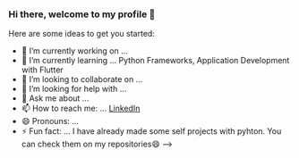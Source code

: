 ### Hi there, welcome to my profile 👋


Here are some ideas to get you started:

- 🔭 I’m currently working on ...
- 🌱 I’m currently learning ... Python Frameworks, Application Development with Flutter
- 👯 I’m looking to collaborate on ...
- 🤔 I’m looking for help with ...
- 💬 Ask me about ...
- 📫 How to reach me: ... [LinkedIn](https://www.linkedin.com/in/deep-dhar)
- 😄 Pronouns: ...
- ⚡ Fun fact: ... I have already made some self projects with pyhton. You can check them on my repositories😄
-->
